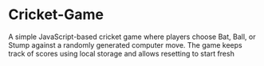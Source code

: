 # Cricket-Game
A simple JavaScript-based cricket game where players choose Bat, Ball, or Stump against a randomly generated computer move. The game keeps track of scores using local storage and allows resetting to start fresh
